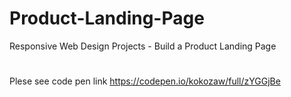 # Product-Landing-Page
Responsive Web Design Projects - Build a Product Landing Page
#
Plese see code pen link https://codepen.io/kokozaw/full/zYGGjBe
